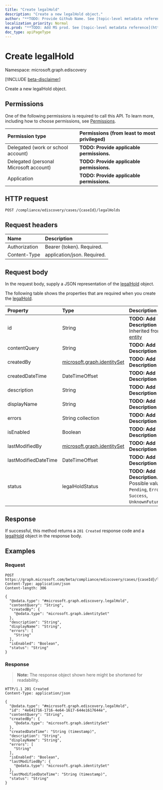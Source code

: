 ```yaml
---
title: "Create legalHold"
description: "Create a new legalHold object."
author: "**TODO: Provide Github Name. See [topic-level metadata reference](https://msgo.azurewebsites.net/add/document/guidelines/metadata.html#topic-level-metadata)**"
localization_priority: Normal
ms.prod: "**TODO: Add MS prod. See [topic-level metadata reference](https://msgo.azurewebsites.net/add/document/guidelines/metadata.html#topic-level-metadata)**"
doc_type: apiPageType
---
```


# Create legalHold
Namespace: microsoft.graph.ediscovery

[!INCLUDE [beta-disclaimer](../../includes/beta-disclaimer.md)]

Create a new legalHold object.

## Permissions
One of the following permissions is required to call this API. To learn more, including how to choose permissions, see [Permissions](/graph/permissions-reference).

|Permission type|Permissions (from least to most privileged)|
|:---|:---|
|Delegated (work or school account)|**TODO: Provide applicable permissions.**|
|Delegated (personal Microsoft account)|**TODO: Provide applicable permissions.**|
|Application|**TODO: Provide applicable permissions.**|

## HTTP request

<!-- {
  "blockType": "ignored"
}
-->
``` http
POST /compliance/ediscovery/cases/{caseId}/legalHolds
```

## Request headers
|Name|Description|
|:---|:---|
|Authorization|Bearer {token}. Required.|
|Content-Type|application/json. Required.|

## Request body
In the request body, supply a JSON representation of the [legalHold](../resources/ediscovery-legalhold.md) object.

The following table shows the properties that are required when you create the [legalHold](../resources/ediscovery-legalhold.md).

|Property|Type|Description|
|:---|:---|:---|
|id|String|**TODO: Add Description** Inherited from [entity](../resources/ediscovery-entity.md)|
|contentQuery|String|**TODO: Add Description**|
|createdBy|[microsoft.graph.identitySet](../resources/ediscovery-identityset.md)|**TODO: Add Description**|
|createdDateTime|DateTimeOffset|**TODO: Add Description**|
|description|String|**TODO: Add Description**|
|displayName|String|**TODO: Add Description**|
|errors|String collection|**TODO: Add Description**|
|isEnabled|Boolean|**TODO: Add Description**|
|lastModifiedBy|[microsoft.graph.identitySet](../resources/ediscovery-identityset.md)|**TODO: Add Description**|
|lastModifiedDateTime|DateTimeOffset|**TODO: Add Description**|
|status|legalHoldStatus|**TODO: Add Description**. Possible values are: `Pending`, `Error`, `Success`, `UnknownFutureValue`.|



## Response

If successful, this method returns a `201 Created` response code and a [legalHold](../resources/ediscovery-legalhold.md) object in the response body.

## Examples

### Request
<!-- {
  "blockType": "request",
  "name": "create_legalhold_from_"
}
-->
``` http
POST https://graph.microsoft.com/beta/compliance/ediscovery/cases/{caseId}/legalHolds
Content-Type: application/json
Content-length: 306

{
  "@odata.type": "#microsoft.graph.ediscovery.legalHold",
  "contentQuery": "String",
  "createdBy": {
    "@odata.type": "microsoft.graph.identitySet"
  },
  "description": "String",
  "displayName": "String",
  "errors": [
    "String"
  ],
  "isEnabled": "Boolean",
  "status": "String"
}
```


### Response
>**Note:** The response object shown here might be shortened for readability.
<!-- {
  "blockType": "response",
  "truncated": true,
  "@odata.type": "microsoft.graph.ediscovery.legalHold"
}
-->
``` http
HTTP/1.1 201 Created
Content-Type: application/json

{
  "@odata.type": "#microsoft.graph.ediscovery.legalHold",
  "id": "4e641716-1716-4e64-1617-644e1617644e",
  "contentQuery": "String",
  "createdBy": {
    "@odata.type": "microsoft.graph.identitySet"
  },
  "createdDateTime": "String (timestamp)",
  "description": "String",
  "displayName": "String",
  "errors": [
    "String"
  ],
  "isEnabled": "Boolean",
  "lastModifiedBy": {
    "@odata.type": "microsoft.graph.identitySet"
  },
  "lastModifiedDateTime": "String (timestamp)",
  "status": "String"
}
```

